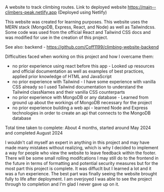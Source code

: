 A website to track climbing routes. Link to deployed website https://main--climbers-peak.netlify.app (Deployed using Netlify)

This website was created for learning purposes. This website uses the MERN stack (MongoDB, Express, React, and Node) as well as Tailwindcss. Some code was used from the official React and Tailwind CSS docs and was modified for use in the creation of this project. 

See also: backend - https://github.com/Coff1199/climbing-website-backend

Difficulties faced when working on this project and how I overcame them:
 - no prior experience using react before this app - Looked up resources and official documentation as well as examples of best practices, applied prior knowledge of HTML and JavaScript
 - no prior experience with Tailwind - I have some experience with vanilla CSS already so I used Tailwind documentation to understand the Tailwind classNames and their vanilla CSS counterparts
 - no prior experience with MongoDB or any database - Learned from ground up about the workings of MongoDB necessary for the project
 - no prior experience building a web api - learned Node and Express technologies in order to create an api that connects to the MongoDB database

Total time taken to complete: About 4 months, started around May 2024 and completed August 2024

I wouldn't call myself an expert in anything in this project and may have made many mistakes without realizing, which is why I decided to implement a way for people who view the website to leave feedback within the footer. There will be some small rolling modifcations I may still do to the frontend in the future in terms of formatting and potential security measures but for the most part this project is complete. It was diffuclt but I learned a lot and it was a fun experience. The best part was finally seeing the website brought fully to life after deployment. I am overjoyed I was able to see the project through to completion and I'm glad I never gave up on it.
